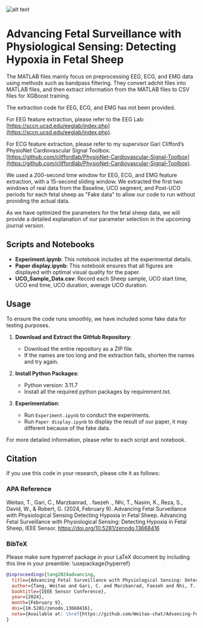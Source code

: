 ![alt text](https://zenodo.org/badge/DOI/10.5281/zenodo.13668416.svg)

# Advancing Fetal Surveillance with Physiological Sensing: Detecting Hypoxia in Fetal Sheep

The MATLAB files mainly focus on preprocessing EEG, ECG, and EMG data using methods such as bandpass filtering. They convert adchit files into MATLAB files, and then extract information from the MATLAB files to CSV files for XGBoost training.

The extraction code for EEG, ECG, and EMG has not been provided.

For EEG feature extraction, please refer to the EEG Lab: [https://sccn.ucsd.edu/eeglab/index.php](https://sccn.ucsd.edu/eeglab/index.php).

For ECG feature extraction, please refer to my supervisor Gari Clifford’s PhysioNet Cardiovascular Signal Toolbox: [https://github.com/cliffordlab/PhysioNet-Cardiovascular-Signal-Toolbox](https://github.com/cliffordlab/PhysioNet-Cardiovascular-Signal-Toolbox).

We used a 200-second time window for EEG, ECG, and EMG feature extraction, with a 15-second sliding window. We extracted the first two windows of real data from the Baseline, UCO segment, and Post-UCO periods for each fetal sheep as "Fake data" to allow our code to run without providing the actual data.

As we have optimized the parameters for the fetal sheep data, we will provide a detailed explanation of our parameter selection in the upcoming journal version.

## Scripts and Notebooks

- **Experiment.ipynb**: This notebook includes all the experimental details.
- **Paper display.ipynb**: This notebook ensures that all figures are displayed with optimal visual quality for the paper.
- **UCO_Sample_Data.csv**: Record each Sheep sample, UCO start time, UCO end time, UCO duration, average UCO duration.

## Usage

To ensure the code runs smoothly, we have included some fake data for testing purposes.

1. **Download and Extract the GitHub Repository**:
   - Download the entire repository as a ZIP file.
   - If the names are too long and the extraction fails, shorten the names and try again.

2. **Install Python Packages**:
   - Python version: 3.11.7
   - Install all the required python packages by requirement.txt.

3. **Experimentation**:
   - Run `Experiment.ipynb` to conduct the experiments. 
   - Run `Paper display.ipynb` to display the result of our paper, it may different because of the fake data.

For more detailed information, please refer to each script and notebook.


## Citation

If you use this code in your research, please cite it as follows:

### APA Reference

Weitao, T., Gari, C., Marzbanrad, . faezeh ., Nhi, T., Nasim, K., Reza, S., David, W., & Robert, G. (2024, February 9). Advancing Fetal Surveillance with Physiological Sensing Detecting Hypoxia in Fetal Sheep. Advancing Fetal Surveillance with Physiological Sensing: Detecting Hypoxia in Fetal Sheep, IEEE Sensor. https://doi.org/10.5281/zenodo.13668416


### BibTeX

Please make sure hyperref package in your LaTeX document by including this line in your preamble: \usepackage{hyperref}

```bibtex
@inproceedings{tang2024advancing,
  title={Advancing Fetal Surveillance with Physiological Sensing: Detecting Hypoxia in Fetal Sheep},
  author={Tang, Weitao and Gari, C. and Marzbanrad, Faezeh and Nhi, T. and Nasim, K. and Reza, S. and David, W. and Robert, G.},
  booktitle={IEEE Sensor Conference},
  year={2024},
  month={February 9},
  doi={10.5281/zenodo.13668416},
  note={Available at: \href{https://github.com/Weitao-chat/Advancing-Fetal-Surveillance-with-Physiological-Sensing-Detecting-Hypoxia-in-Fetal-Sheep}{GitHub repository}}
}
